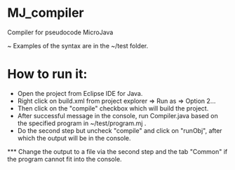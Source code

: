 # MJ_compiler
Compiler for pseudocode MicroJava

~ Examples of the syntax are in the ~/test folder.

# How to run it:

- Open the project from Eclipse IDE for Java.
- Right click on build.xml from project explorer => Run as => Option 2...
- Then click on the "compile" checkbox which will build the project.
- After successful message in the console, run Compiler.java based on the specified program in ~/test/program.mj .
- Do the second step but uncheck "compile" and click on "runObj", after which the output will be in the console.

*** Change the output to a file via the second step and the tab "Common" if the program cannot fit into the console.
